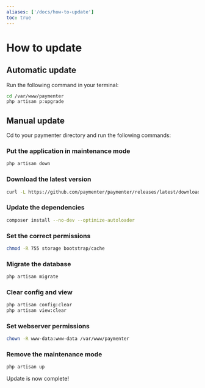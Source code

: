 ```yaml
---
aliases: ['/docs/how-to-update']
toc: true
---
```


# How to update

## Automatic update
Run the following command in your terminal:
```bash
cd /var/www/paymenter
php artisan p:upgrade
```

## Manual update
Cd to your paymenter directory and run the following commands:
### Put the application in maintenance mode
```bash
php artisan down
```

### Download the latest version
```bash
curl -L https://github.com/paymenter/paymenter/releases/latest/download/paymenter.tar.gz | tar -xz
```

### Update the dependencies
```bash
composer install --no-dev --optimize-autoloader
```

### Set the correct permissions
```bash
chmod -R 755 storage bootstrap/cache
```

### Migrate the database
```bash
php artisan migrate
```

### Clear config and view
```bash
php artisan config:clear
php artisan view:clear
```

### Set webserver permissions
```bash
chown -R www-data:www-data /var/www/paymenter
```

### Remove the maintenance mode
```bash
php artisan up
```

Update is now complete!